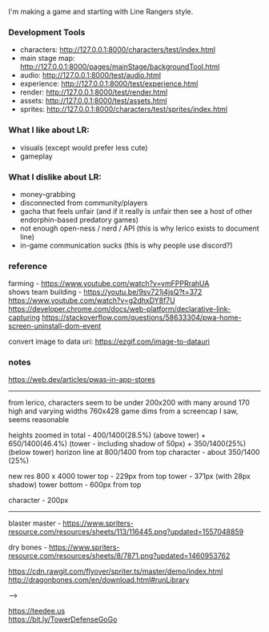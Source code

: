 I'm making a game and starting with Line Rangers style.

### Development Tools

-   characters: http://127.0.0.1:8000/characters/test/index.html
-   main stage map: http://127.0.0.1:8000/pages/mainStage/backgroundTool.html
-   audio: http://127.0.0.1:8000/test/audio.html
-   experience: http://127.0.0.1:8000/test/experience.html
-   render: http://127.0.0.1:8000/test/render.html
-   assets: http://127.0.0.1:8000/test/assets.html
-   sprites: http://127.0.0.1:8000/characters/test/sprites/index.html

### What I like about LR:

-   visuals (except would prefer less cute)
-   gameplay

### What I dislike about LR:

-   money-grabbing
-   disconnected from community/players
-   gacha that feels unfair (and if it really is unfair then see a host of other
    endorphin-based predatory games)
-   not enough open-ness / nerd / API (this is why lerico exists to document
    line)
-   in-game communication sucks (this is why people use discord?)

### reference

farming - https://www.youtube.com/watch?v=ymFPPRrahUA  
shows team building - https://youtu.be/9sv721j4jsQ?t=372  
https://www.youtube.com/watch?v=g2dhxDY8f7U
https://developer.chrome.com/docs/web-platform/declarative-link-capturing
https://stackoverflow.com/questions/58633304/pwa-home-screen-uninstall-dom-event

convert image to data uri: https://ezgif.com/image-to-datauri

### notes

https://web.dev/articles/pwas-in-app-stores

---

from lerico, characters seem to be under 200x200 with many around 170 high and
varying widths 760x428 game dims from a screencap I saw, seems reasonable

heights zoomed in total - 400/1400(28.5%) (above tower) + 650/1400(46.4%)
(tower - including shadow of 50px) + 350/1400(25%) (below tower) horizon line at
800/1400 from top character - about 350/1400 (25%)

new res 800 x 4000 tower top - 229px from top tower - 371px (with 28px shadow)
tower bottom - 600px from top

character - 200px

---

blaster master -
https://www.spriters-resource.com/resources/sheets/113/116445.png?updated=1557048859

dry bones -
https://www.spriters-resource.com/resources/sheets/8/7871.png?updated=1460953762

https://cdn.rawgit.com/flyover/spriter.ts/master/demo/index.html
http://dragonbones.com/en/download.html#runLibrary

-->

https://teedee.us  
https://bit.ly/TowerDefenseGoGo
